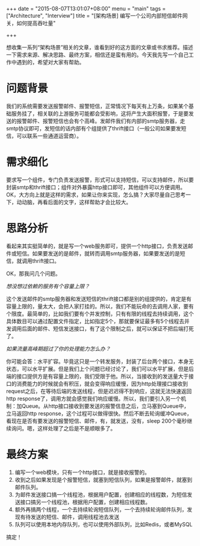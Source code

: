 +++
date = "2015-08-07T13:01:07+08:00"
menu = "main"
tags = ["Architecture", "Interview"]
title = "[架构场景] 编写一个公司内部短信邮件网关，如何提高吞吐量"

+++

想收集一系列“架构场景”相关的文章，谁看到好的这方面的文章或书求推荐。描述一下需求来源、解决思路、最终方案，相信还是蛮有用的。今天我先写一个自己工作中遇到的，希望对大家有帮助。

# 问题背景

我们的系统需要发送报警邮件、报警短信，正常情况下每天有上万条，如果某个基础服务挂了，相关联的上游服务可能都会受影响，这将产生大面积报警，于是要发送的报警邮件、报警短信也会有个高峰。发邮件我们有内部的smtp服务器，走smtp协议即可，发短信的话内部有个组提供了thrift接口（一般公司如果要发短信，可以联系一些通道运营商）。

# 需求细化

要求写一个组件，专门负责发送报警，形式可以支持短信，可以支持邮件，所以要封装smtp和thrift接口；组件对外暴露http接口即可，其他组件可以方便调用。OK，大方向上就是这样的需求，如果让你来实现，怎么搞？大家尽量自己思考一下，动动脑，再看后面的文字，这样帮助才会比较大。

# 思路分析

看起来其实挺简单的，就是写一个web服务即可，提供一个http接口，负责发送邮件或短信。如果要发送的是邮件，就转而调用smtp服务器，如果要发送的是短信，就调用thrift接口。

OK，那我问几个问题。

*想没想过依赖的服务有个容量上限？*

这个发送邮件的smtp服务器和发送短信的thrift接口都是别的组提供的，肯定是有容量上限的，量太大，会把人家打挂的。所以，我们不能玩命的去调用人家，要有个限度。最简单的，比如我们要有个并发控制，只有有限的线程去持续调用，这个具体数目可以通过配置文件指定，比如指定5个，那就要保证最多有5个线程去并发调用后面的邮件、短信发送接口，有了这个限制之后，就可以保证不把后端打死了。

*如果流量高峰期超过了你的处理能力怎么办？*

你可能会答：水平扩容。毕竟这只是一个转发服务，封装了后台两个接口，本身无状态，可以水平扩展。但是我们上个问题已经讨论了，我们可以水平扩展，但是后端的接口提供方是有容量上限的，我们受限于他。所以，当接收到的发送量大于接口的消费能力的时候就会有积压，就会变得响应缓慢，因为http处理接口接收到request之后，在等待后端的发送线程，但是迟迟得不到响应，这就无法快速返回http response了，调用方就会感觉我们响应缓慢。所以，我们要引入另一个机制：加Queue。从http接口接收到要发送的报警信息之后，立马塞到Queue中，立马返回http response，这个过程可以做得很快。然后不断去轮询缓冲Queue，看现在是否有要发送的报警短信、邮件，有，就发送，没有，sleep 200个毫秒继续询问。嗯，这样处理了之后是不是顺眼多了。

# 最终方案

1. 编写一个web模块，只有一个http接口，就是接收报警的。
2. 收到之后如果发现是个报警短信，就塞到短信队列，如果是报警邮件，就塞到邮件队列。
3. 为邮件发送接口搞一个线程池，根据用户配置，创建相应的线程数，为短信发送接口搞另一个线程池，根据用户配置，创建相应线程数。
4. 额外再搞两个线程，一个去持续轮询短信队列，一个去持续轮询邮件队列，发现有待发送的短信、邮件，调用线程池去发送
5. 队列可以使用本地内存队列，也可以使用外部队列，比如Redis，或者MySQL

搞定！
